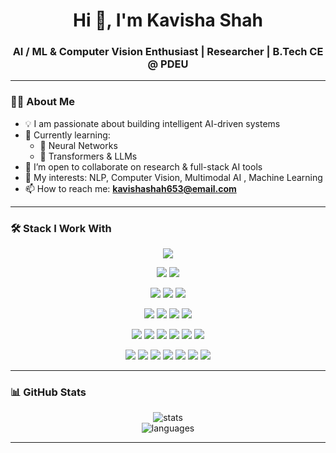 <h1 align="center">Hi 👋, I'm Kavisha Shah</h1>
<h3 align="center">AI / ML & Computer Vision Enthusiast | Researcher | B.Tech CE @ PDEU</h3>

---

### 👩‍💻 About Me

- 💡 I am passionate about building intelligent AI-driven systems  
- 🌱 Currently learning:
  - 🤖 Neural Networks
  - 🧠 Transformers & LLMs
- 🤝 I’m open to collaborate on research & full-stack AI tools
- 🧠 My interests: NLP, Computer Vision, Multimodal AI , Machine Learning
- 📫 How to reach me: **kavishashah653@email.com**


---

### 🛠️ Stack I Work With  <!-- pyramid version -->

<div align="center">

<!-- ───────────────────── 1 ───────────────────── -->
<p align="center">
  <img src="https://skillicons.dev/icons?i=tensorflow" />
</p>

<!-- ───────────────────── 2 ───────────────────── -->
<p align="center">
  <img src="https://skillicons.dev/icons?i=numpy" />
  <img src="https://skillicons.dev/icons?i=pandas" />
</p>

<!-- ───────────────────── 3 ───────────────────── -->
<p align="center">
  <img src="https://skillicons.dev/icons?i=matplotlib" />
  <img src="https://skillicons.dev/icons?i=scikitlearn" />
  <img src="https://skillicons.dev/icons?i=nvidia" />
</p>

<!-- ───────────────────── 4 ───────────────────── -->
<p align="center">
  <img src="https://skillicons.dev/icons?i=html" />
  <img src="https://skillicons.dev/icons?i=css" />
  <img src="https://skillicons.dev/icons?i=javascript" />
  <img src="https://skillicons.dev/icons?i=bootstrap" />
</p>

<!-- ───────────────────── 5 ───────────────────── -->
<p align="center">
  <img src="https://skillicons.dev/icons?i=c" />
  <img src="https://skillicons.dev/icons?i=cpp" />
  <img src="https://skillicons.dev/icons?i=python" />
  <img src="https://skillicons.dev/icons?i=java" />
  <img src="https://skillicons.dev/icons?i=leetcode" />
  <img src="https://skillicons.dev/icons?i=kaggle" />
</p>

<!-- ───────────────────── 6 ───────────────────── -->
<p align="center">
  <img src="https://skillicons.dev/icons?i=mongodb" />
  <img src="https://skillicons.dev/icons?i=express" />
  <img src="https://skillicons.dev/icons?i=react" />
  <img src="https://skillicons.dev/icons?i=nodejs" />
  <img src="https://skillicons.dev/icons?i=jwt" />
  <img src="https://skillicons.dev/icons?i=mysql" />
  <img src="https://skillicons.dev/icons?i=graphql" />
</p>

</div>

---


### 📊 GitHub Stats

<p align="center">
  <img src="https://github-readme-stats.vercel.app/api?username=kavishashah&show_icons=true&theme=radical" alt="stats" />
  <br/>
  <img src="https://github-readme-stats.vercel.app/api/top-langs/?username=kavishashah&layout=compact&theme=radical" alt="languages" />
</p>

---

